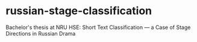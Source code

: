 # russian-stage-classification
Bachelor's thesis at NRU HSE: Short Text Classification — a Case of Stage Directions in Russian Drama
